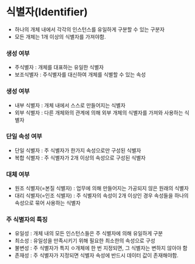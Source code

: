# 식별자(Identifier)

- 하나의 개체 내에서 각각의 인스턴스를 유일하게 구분할 수 있는 구분자
- 모든 개체는 1개 이상의 식별자를 가져야함.

### 생성 여부

- 주식별자 : 개체를 대표하는 유일한 식별자
- 보조식별자 : 주식별자를 대신하여 개체를 식별할 수 있는 속성

### 생성 여부

- 내부 식별자 : 개체 내에서 스스로 만들어지는 식별자
- 외부 식별자 : 다른 개체와의 관계에 의해 외부 개체의 식별자를 가져와 사용하는 식별자

### 단일 속성 여부

- 단일 식별자 : 주 식별자가 한가지 속성으로만 구성된 식별자
- 복합 식별자 : 주 식별자가 2개 이상의 속성으로 구성된 식별자

### 대체 여부

- 원조 식별자(=본질 식별자) : 업무에 의해 만들어지는 가공되지 않은 원래의 식별자
- 대리 식별자(=인조 식별자) : 주 식별자의 속성이 2개 이상인 경우 속성들을 하나의 속성으로 묶어 사용하는 식별자

### 주 식별자의 특징

- 유일성 : 개체 내의 모든 인스턴스들은 주 식별자에 의해 유일하게 구분
- 최소성 : 유일성을 만족시키기 위해 필요한 최소한의 속성으로 구성
- 불변성 : 주 식별자가 특지 ㅇ개체에 한 번 지정되면, 그 식별자는 변하지 않아야 함
- 존재성 : 주 식별자가 지정되면 식별자 속성에 반드시 데이터 값이 존재해야함.
